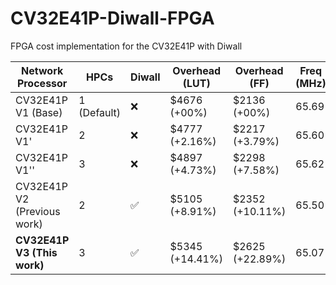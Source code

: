# CV32E41P-Diwall-FPGA
FPGA cost implementation for the CV32E41P with Diwall

| Network Processor | HPCs | Diwall | Overhead (LUT) | Overhead (FF) | Freq (MHz) |
|-------------------|------|-------|-----------------|----------------|------------|
| CV32E41P V1 (Base) | 1 (Default) | :x: | $4676 (+00%) | $2136 (+00%) | 65.69 |
| CV32E41P V1' | 2 | :x: | $4777 (+2.16%) | $2217 (+3.79%) | 65.60 |
| CV32E41P V1'' | 3 | :x: | $4897 (+4.73%) | $2298 (+7.58%) | 65.62 |
| CV32E41P V2 (Previous work) | 2 | :white_check_mark: | $5105 (+8.91%) | $2352 (+10.11%) | 65.50 |
| **CV32E41P V3 (This work)** | 3 | :white_check_mark: | $5345 (+14.41%) | $2625 (+22.89%) | 65.07 |
